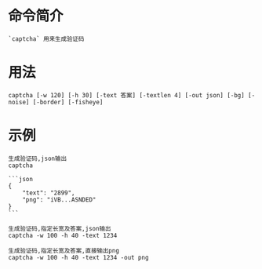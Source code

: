 # 命令简介 

    `captcha` 用来生成验证码

# 用法

    captcha [-w 120] [-h 30] [-text 答案] [-textlen 4] [-out json] [-bg] [-noise] [-border] [-fisheye]
	
# 示例
	
	生成验证码,json输出
	captcha
	
	```json
	{
   		"text": "2899",
   		"png": "iVB...ASNDED"
	}
	```
	
	生成验证码,指定长宽及答案,json输出
	captcha -w 100 -h 40 -text 1234
	
	生成验证码,指定长宽及答案,直接输出png
	captcha -w 100 -h 40 -text 1234 -out png
